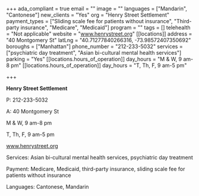 +++
ada_compliant = true
email = ""
image = ""
languages = ["Mandarin", "Cantonese"]
new_clients = "Yes"
org = "Henry Street Settlement"
payment_types = ["Sliding scale fee for patients without insurance", "Third-party insurance", "Medicare", "Medicaid"]
program = ""
tags = []
telehealth = "Not applicable"
website = "www.henrystreet.org"
[[locations]]
address = "40 Montgomery St"
latLng = "40.71277840266316, -73.98572407350692"
boroughs = ["Manhattan"]
phone_number = "212-233-5032"
services = ["psychiatric day treatment", "Asian bi-cultural mental health services"]
parking = "Yes"
[[locations.hours_of_operation]]
day_hours = "M & W, 9 am-8 pm"
[[locations.hours_of_operation]]
day_hours = "T, Th, F, 9 am-5 pm"

+++

**Henry Street Settlement**

P: 212-233-5032

A: 40 Montgomery St

M & W, 9 am-8 pm

T, Th, F, 9 am-5 pm

www.henrystreet.org

Services: Asian bi-cultural mental health services, psychiatric day treatment

Payment: Medicare, Medicaid, third-party insurance, sliding scale fee for patients without insurance

Languages: Cantonese, Mandarin
